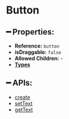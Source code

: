 # Button

## ━ Properties:

* **Reference:** `button`
* **isDraggable:** `false`
* **Allowed Children:** -
* [**Types**](types.md)

## ━ APIs:

* [create](createbutton.md)
* [setText](setbuttontext.md)
* [getText](getbuttontext.md)

